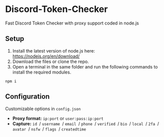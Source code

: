 # Discord-Token-Checker

Fast Discord Token Checker with proxy support coded in node.js

## Setup
1. Install the latest version of node.js here: https://nodejs.org/en/download/
2. Download the files or clone the repo.
3. Open a terminal in the same folder and run the following commands to install the required modules.

```
npm i 
```

## Configuration
Customizable options in `config.json`

* **Proxy format:** `ip:port` or `user:pass:ip:port`
* **Capture:** `id `/ `username `/ `email `/ `phone `/ `verified `/ `bio `/ `local `/ `2fa `/ `avatar `/ `nsfw `/ `flags `/ `createdtime `

